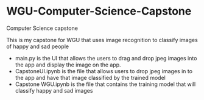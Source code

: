 # WGU-Computer-Science-Capstone
Computer Science capstone

This is my capstone for WGU that uses image recognition to classify images of happy and sad people

- main.py is the UI that allows the users to drag and drop jpeg images into the app and display the image on the app.
- CapstoneUI.ipynb is the file that allows users to drop jpeg images in to the app and have that image classified by the trained    model
- Capstone WGU.ipynb is the file that contains the training model that will classify happy and sad images
